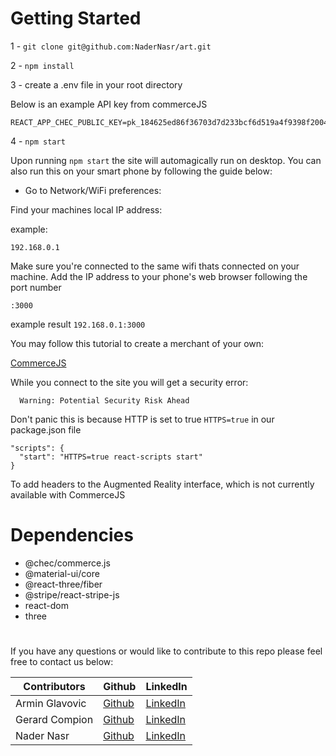 # Getting Started

1 - ``` git clone git@github.com:NaderNasr/art.git ```

2 - ```npm install ```

3 - create a .env file in your root directory

  Below is an example API key from commerceJS

    REACT_APP_CHEC_PUBLIC_KEY=pk_184625ed86f36703d7d233bcf6d519a4f9398f20048ec
4 - ``` npm start ```

  Upon running ```npm start``` the site will automagically run on desktop. You can also run this on your smart phone by following the guide below:


  - Go to Network/WiFi preferences:

  Find your machines local IP address:

  example:

  ```192.168.0.1```

  Make sure you're connected to the same wifi thats connected on your machine.
        Add the IP address to your phone's web browser following the port number

  ```:3000```

  example result ```192.168.0.1:3000```

  You may follow this tutorial to create a merchant of your own:

  [CommerceJS](https://commercejs.com/docs/guides/products-react#prerequisites)

  While you connect to the site you will get a security error:


      Warning: Potential Security Risk Ahead

Don't panic this is because HTTP is set to true ```HTTPS=true``` in our package.json file

    "scripts": {
      "start": "HTTPS=true react-scripts start"
    }

To add headers to the Augmented Reality interface, which is not currently available with CommerceJS

# Dependencies

 - @chec/commerce.js
 - @material-ui/core
 - @react-three/fiber
 - @stripe/react-stripe-js
 - react-dom
 - three

#

If you have any questions or would like to contribute to this repo please feel free to contact us below:

Contributors | Github | LinkedIn
--- | --- | ---
Armin Glavovic | [Github](https://github.com/glavovic) | [LinkedIn](https://www.linkedin.com/in/glavovica/)
Gerard Compion | [Github](https://github.com/gerard-c) | [LinkedIn](https://www.linkedin.com/in/gerard-compion-37567b233/)
Nader Nasr | [Github](https://github.com/NaderNasr) | [LinkedIn](https://www.linkedin.com/in/nnasr/)

